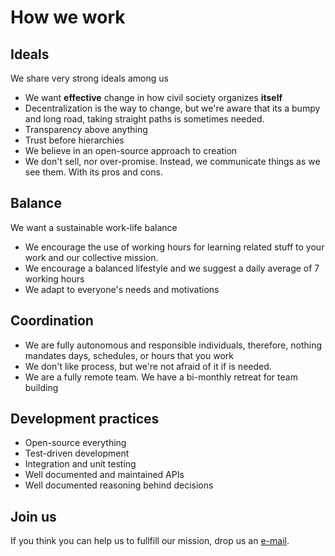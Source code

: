 # How we work

## Ideals

We share very strong ideals among us

- We want **effective** change in how civil society organizes **itself**
- Decentralization is the way to change, but we're aware that its a bumpy and long road, taking straight paths is sometimes needed.
- Transparency above anything
- Trust before hierarchies
- We believe in an open-source approach to creation
- We don't sell, nor over-promise. Instead, we communicate things as we see them. With its pros and cons.

## Balance

We want a sustainable work-life balance

- We encourage the use of working hours for learning related stuff to your work and our collective mission.
- We encourage a balanced lifestyle and we suggest a daily average of 7 working hours
- We adapt to everyone's needs and motivations

## Coordination

- We are fully autonomous and responsible individuals, therefore, nothing mandates days, schedules, or hours that you work
- We don't like process, but we're not afraid of it if is needed.
- We are a fully remote team. We have a bi-monthly retreat for team building

## Development practices

- Open-source everything
- Test-driven development
- Integration and unit testing
- Well documented and maintained APIs
- Well documented reasoning behind decisions

## Join us

If you think you can help us to fullfill our mission, drop us an [e-mail](mailto:xavi@vocdoni.io).
